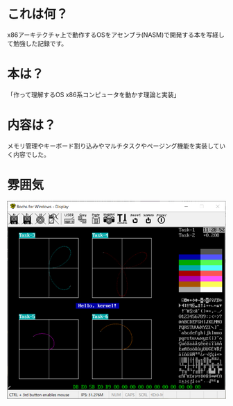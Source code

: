 # これは何？
x86アーキテクチャ上で動作するOSをアセンブラ(NASM)で開発する本を写経して勉強した記録です。
# 本は？
「作って理解するOS x86系コンピュータを動かす理論と実装」
# 内容は？
メモリ管理やキーボード割り込みやマルチタスクやページング機能を実装していく内容でした。
# 雰囲気
![自作OS](https://github.com/zakio10/x86_os_learning_book/blob/master/ET9gM0nU8AE6VWp.png "自作os")
